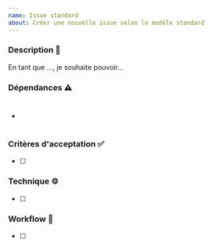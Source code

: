 ```yaml
---
name: Issue standard
about: Créer une nouvelle issue selon le modèle standard
---
```


### Description 📝

En tant que ..., je souhaite pouvoir...

### Dépendances ⚠️
- #

### Critères d'acceptation ✅

- [ ] 

### Technique ⚙️

- [ ] 

### Workflow 🔄

- [ ] 
